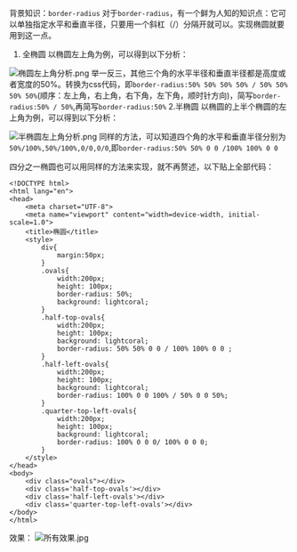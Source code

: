 背景知识：`border-radius`
对于`border-radius`，有一个鲜为人知的知识点：它可以单独指定水平和垂直半径，只要用一个斜杠（/）分隔开就可以。实现椭圆就要用到这一点。
1. 全椭圆
以椭圆左上角为例，可以得到以下分析：

![椭圆左上角分析.png](https://upload-images.jianshu.io/upload_images/13613564-b475c55a283e58d9.png?imageMogr2/auto-orient/strip%7CimageView2/2/w/1240)
举一反三，其他三个角的水平半径和垂直半径都是高度或者宽度的50%。转换为css代码，即`border-radius:50% 50% 50% 50% / 50% 50% 50% 50%`(顺序：左上角，右上角，右下角，左下角，顺时针方向)，简写`border-radius:50% / 50%`,再简写`border-radius:50%`
2.半椭圆
以椭圆的上半个椭圆的左上角为例，可以得到以下分析：

![半椭圆左上角分析.png](https://upload-images.jianshu.io/upload_images/13613564-9fc556c37215e721.png?imageMogr2/auto-orient/strip%7CimageView2/2/w/1240)
同样的方法，可以知道四个角的水平和垂直半径分别为`50%/100%,50%/100%,0/0,0/0`,即`border-radius:50% 50% 0 0 /100% 100% 0 0 `

四分之一椭圆也可以用同样的方法来实现，就不再赘述，以下贴上全部代码：
````
<!DOCTYPE html>
<html lang="en">
<head>
    <meta charset="UTF-8">
    <meta name="viewport" content="width=device-width, initial-scale=1.0">
    <title>椭圆</title>
    <style>
        div{
            margin:50px;
        }
        .ovals{
            width:200px;
            height: 100px;
            border-radius: 50%;
            background: lightcoral;
        }
        .half-top-ovals{
            width:200px;
            height: 100px;
            background: lightcoral;
            border-radius: 50% 50% 0 0 / 100% 100% 0 0 ;
        }
        .half-left-ovals{
            width:200px;
            height: 100px;
            background: lightcoral;
            border-radius: 100% 0 0 100% / 50% 0 0 50%;
        }
        .quarter-top-left-ovals{
            width:200px;
            height: 100px;
            background: lightcoral;
            border-radius: 100% 0 0 0/ 100% 0 0 0;
        }
    </style>
</head>
<body>
    <div class="ovals"></div>
    <div class='half-top-ovals'></div>
    <div class='half-left-ovals'></div>
    <div class='quarter-top-left-ovals'></div>
</body>
</html>

````
效果：
![所有效果.jpg](https://upload-images.jianshu.io/upload_images/13613564-8303273d256d303c.jpg?imageMogr2/auto-orient/strip%7CimageView2/2/w/1240)


